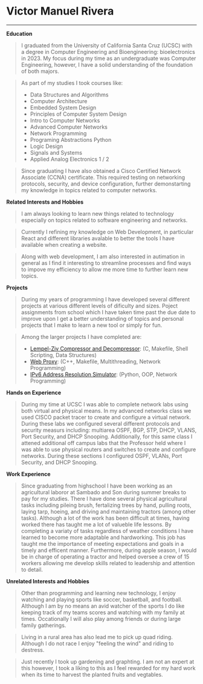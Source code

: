 # Victor Manuel Rivera

---

**Education**

> I graduated from the University of California Santa Cruz (UCSC) with a degree in Computer Engineering and Bioengineering: bioelectronics in 2023. My focus during my time as an undergraduate was Computer Engineering, however, I have a solid understanding of the foundation of both majors.

> As part of my studies I took courses like:
>
> - Data Structures and Algorithms
> - Computer Architecture
> - Embedded System Design
> - Principles of Computer System Design
> - Intro to Computer Networks
> - Advanced Computer Networks
> - Network Programming
> - Programing Abstractions Python
> - Logic Design
> - Signals and Systems
> - Applied Analog Electronics 1 / 2

> Since graduating I have also obtained a Cisco Certified Network Associate (CCNA) certificate. This required testing on networking protocols, security, and device configuration, further demonstarting my knowledge in topics related to computer networks.

**Related Interests and Hobbies**

> I am always looking to learn new things related to technology especially on topics related to software engineering and networks.

> Currently I refining my knowledge on Web Development, in particular React and different libraries avalable to better the tools I have available when creating a website.

> Along with web development, I am also interested in autimation in general as I find it interesting to streamline processes and find ways to impove my efficiency to allow me more time to further learn new topics.

**Projects**

> During my years of programming I have developed several different projects at various different levels of dificulty and sizes. Poject assignments from school which I have taken time past the due date to improve upon I get a better understanding of topics and personal projects that I make to learn a new tool or simply for fun.

> Among the larger projects I have completed are:
>
> - [Lempel-Ziv Compressor and Decompressor](/project/1): (C, Makefile, Shell Scripting, Data Structures)
> - [Web Proxy](/project/2): (C++, Makefile, Multithreading, Network Programming)
> - [IPv6 Address Resolution Simulator](/project/4): (Python, OOP, Network Programming)

**Hands on Experience**

> During my time at UCSC I was able to complete network labs using both virtual and physical means. In my advanced networks class we used CISCO packet tracer to create and configure a virtual network. During these labs we configured several different protocols and security measurs including: multiarea OSPF, BGP, STP, DHCP, VLANS, Port Security, and DHCP Snooping. Additionally, for this same class I attened additional off campus labs that the Professor held where I was able to use physical routers and switches to create and configure networks. During these sections I configured OSPF, VLANs, Port Security, and DHCP Snooping.

**Work Experience**

> Since graduating from highschool I have been working as an agricultural laboror at Sambado and Son during summer breaks to pay for my studies. There I have done several physical agricultural tasks including pileing brush, fertalizing trees by hand, pulling roots, laying tarp, hoeing, and driving and maintaining tractors (among other tasks). Although a lot of the work has been difficult at times, having worked there has taught me a lot of valueble life lessons. By completing a variaty of tasks regardless of weather conditions I have learned to become more adaptable and hardworking. This job has taught me the importance of meeting expectations and goals in a timely and efficent manner. Furthermore, during apple season, I would be in charge of operating a tractor and helped oversee a crew of 15 workers allowing me develop skills related to leadership and attention to detail.

**Unrelated Interests and Hobbies**

> Other than programming and learning new technology, I enjoy watching and playing sports like soccer, basketball, and football. Although I am by no means an avid watcher of the sports I do like keeping track of my teams scores and watching with my family at times. Occationally I will also play among friends or during large family gatherings.

> Living in a rural area has also lead me to pick up quad riding. Although I do not race I enjoy "feeling the wind" and riding to destress.

> Just recently I took up gardening and graphting. I am not an expert at this however, I took a liking to this as I feel rewarded for my hard work when its time to harvest the planted fruits and vegtables.
